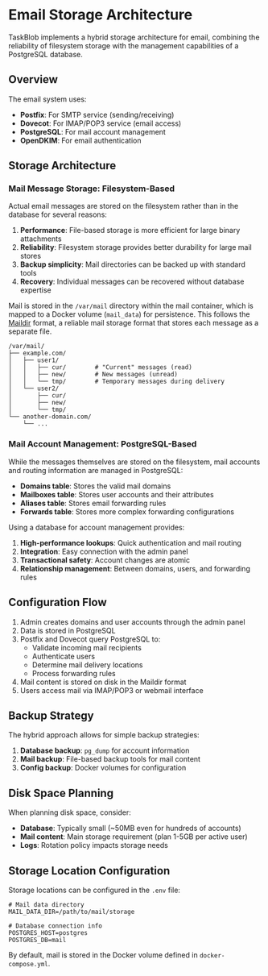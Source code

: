 # Email Storage Architecture

TaskBlob implements a hybrid storage architecture for email, combining the reliability of filesystem storage with the management capabilities of a PostgreSQL database.

## Overview

The email system uses:
- **Postfix**: For SMTP service (sending/receiving)
- **Dovecot**: For IMAP/POP3 service (email access)
- **PostgreSQL**: For mail account management
- **OpenDKIM**: For email authentication

## Storage Architecture

### Mail Message Storage: Filesystem-Based

Actual email messages are stored on the filesystem rather than in the database for several reasons:

1. **Performance**: File-based storage is more efficient for large binary attachments
2. **Reliability**: Filesystem storage provides better durability for large mail stores
3. **Backup simplicity**: Mail directories can be backed up with standard tools
4. **Recovery**: Individual messages can be recovered without database expertise

Mail is stored in the `/var/mail` directory within the mail container, which is mapped to a Docker volume (`mail_data`) for persistence. This follows the [Maildir](https://en.wikipedia.org/wiki/Maildir) format, a reliable mail storage format that stores each message as a separate file.

```
/var/mail/
├── example.com/
│   ├── user1/
│   │   ├── cur/        # "Current" messages (read)
│   │   ├── new/        # New messages (unread)
│   │   └── tmp/        # Temporary messages during delivery
│   └── user2/
│       ├── cur/
│       ├── new/
│       └── tmp/
└── another-domain.com/
    └── ...
```

### Mail Account Management: PostgreSQL-Based

While the messages themselves are stored on the filesystem, mail accounts and routing information are managed in PostgreSQL:

- **Domains table**: Stores the valid mail domains
- **Mailboxes table**: Stores user accounts and their attributes
- **Aliases table**: Stores email forwarding rules
- **Forwards table**: Stores more complex forwarding configurations

Using a database for account management provides:
1. **High-performance lookups**: Quick authentication and mail routing
2. **Integration**: Easy connection with the admin panel
3. **Transactional safety**: Account changes are atomic
4. **Relationship management**: Between domains, users, and forwarding rules

## Configuration Flow

1. Admin creates domains and user accounts through the admin panel
2. Data is stored in PostgreSQL
3. Postfix and Dovecot query PostgreSQL to:
   - Validate incoming mail recipients
   - Authenticate users
   - Determine mail delivery locations
   - Process forwarding rules
4. Mail content is stored on disk in the Maildir format
5. Users access mail via IMAP/POP3 or webmail interface

## Backup Strategy

The hybrid approach allows for simple backup strategies:

1. **Database backup**: `pg_dump` for account information
2. **Mail backup**: File-based backup tools for mail content
3. **Config backup**: Docker volumes for configuration

## Disk Space Planning

When planning disk space, consider:

- **Database**: Typically small (~50MB even for hundreds of accounts)
- **Mail content**: Main storage requirement (plan 1-5GB per active user)
- **Logs**: Rotation policy impacts storage needs

## Storage Location Configuration

Storage locations can be configured in the `.env` file:

```
# Mail data directory
MAIL_DATA_DIR=/path/to/mail/storage

# Database connection info
POSTGRES_HOST=postgres
POSTGRES_DB=mail
```

By default, mail is stored in the Docker volume defined in `docker-compose.yml`.
